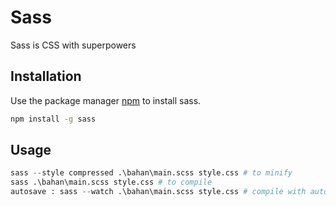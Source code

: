 # Sass

Sass is CSS with superpowers

## Installation

Use the package manager [npm](https://nodejs.org/en/) to install sass.

```bash
npm install -g sass
```

## Usage

```python
sass --style compressed .\bahan\main.scss style.css # to minify
sass .\bahan\main.scss style.css # to compile
autosave : sass --watch .\bahan\main.scss style.css # compile with autosave
```